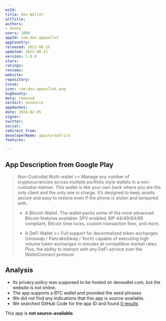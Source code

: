 ```yaml
---
wsId: 
title: Dex Wallet
altTitle: 
authors:
- danny
users: 1000
appId: com.dex.appwallet
appCountry: 
released: 2022-08-15
updated: 2022-08-15
version: 1.0.8
stars: 
ratings: 
reviews: 
website: 
repository: 
issue: 
icon: com.dex.appwallet.png
bugbounty: 
meta: removed
verdict: nosource
appHashes: 
date: 2024-02-05
signer: 
twitter: 
social: 
redirect_from: 
developerName: appstoreafrica
features: 

---
```


## App Description from Google Play

> Non-Custodial Multi-wallet >> Manage any number of cryptocurrencies across multiple portfolio style wallets in a non-custodial manner. This wallet is like your own bank where you are the only client and the only one in charge. It’s designed to keep assets secure and easy to restore even if the phone is stolen and tampered with.
>
> - A Bitcoin Wallet. The wallet packs some of the most advanced Bitcoin features available: SPV enabled, BIP 44/49/84/69 compliant, Bitcoin time locks, custom transaction fees, and more.
>
> - A DeFi Wallet >> Full support for decentralized token exchanges (Uniswap / PancakeSwap / 1inch) capable of executing high volume token exchanges in minutes at competitive market rates. Plus, the ability to interact with any DeFi service over the WalletConnect protocol.

## Analysis 

- Its privacy policy was supposed to be hosted on dexwallet.com, but the website is not online.
- The app supports a BTC wallet and provided the seed phrases 
- We did not find any indications that this app is source-available. 
- We searched GitHub Code for the app ID and found [0 results](https://github.com/search?q=com.dex.appwallet&type=repositories)

This app is **not source-available**.
